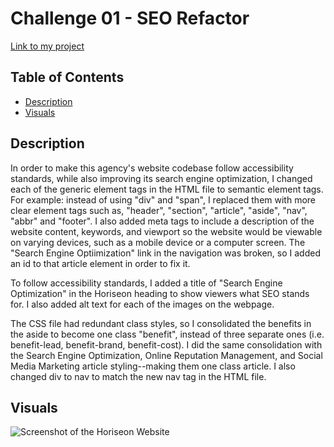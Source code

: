 # Challenge 01 - SEO Refactor

[Link to my project]()

## Table of Contents
- [Description](#description)
- [Visuals](#visuals)

## Description
In order to make this agency's website codebase follow accessibility standards, while also improving its search engine optimization, I changed each of the generic element tags in the HTML file to semantic element tags. For example: instead of using "div" and "span", I replaced them with more clear element tags such as, "header", "section", "article", "aside", "nav", "abbr" and "footer". I also added meta tags to include a description of the website content, keywords, and viewport so the website would be viewable on varying devices, such as a mobile device or a computer screen. The "Search Engine Optiimization" link in the navigation was broken, so I added an id to that article element in order to fix it.

To follow accessibility standards, I added a title of "Search Engine Optimization" in the Horiseon heading to show viewers what SEO stands for. I also added alt text for each of the images on the webpage.

The CSS file had redundant class styles, so I consolidated the benefits in the aside to become one class "benefit", instead of three separate ones (i.e. benefit-lead, benefit-brand, benefit-cost). I did the same consolidation with the Search Engine Optimization, Online Reputation Management, and Social Media Marketing article styling--making them one class article. I also changed div to nav to match the new nav tag in the HTML file.

## Visuals
![Screenshot of the Horiseon Website](assets/images/screenshot.png)
